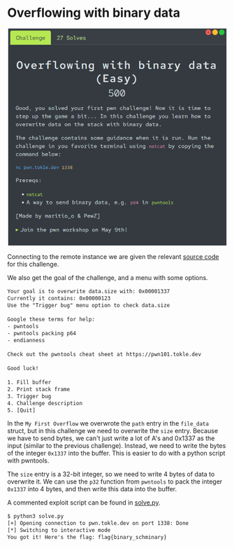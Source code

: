 # Overflowing with binary data

<p align="center">
<img src="./utils/overflowing_with_binary_data.png" alt="Challenge" width="500"/>
</p>

Connecting to the remote instance we are given the relevant [source code](./utils/program.c) for this challenge.

We also get the goal of the challenge, and a menu with some options.
```
Your goal is to overwrite data.size with: 0x00001337
Currently it contains: 0x00000123
Use the "Trigger bug" menu option to check data.size

Google these terms for help:
- pwntools
- pwntools packing p64
- endianness

Check out the pwntools cheat sheet at https://pwn101.tokle.dev

Good luck!

1. Fill buffer
2. Print stack frame
3. Trigger bug
4. Challenge description
5. [Quit]
```

In the `My First Overflow` we overwrote the `path` entry in the `file_data` struct, but in this challenge we need to overwrite the `size` entry. Because we have to send bytes, we can't just write a lot of A's and 0x1337 as the input (similar to the previous challenge). Instead, we need to write the bytes of the integer `0x1337` into the buffer. This is easier to do with a python script with pwntools.

The `size` entry is a 32-bit integer, so we need to write 4 bytes of data to overwrite it. We can use the `p32` function from `pwntools` to pack the integer `0x1337` into 4 bytes, and then write this data into the buffer.

A commented exploit script can be found in [solve.py](./solve.py).

```console
$ python3 solve.py
[+] Opening connection to pwn.tokle.dev on port 1338: Done
[*] Switching to interactive mode
You got it! Here's the flag: flag{binary_schminary}
```